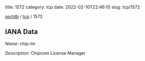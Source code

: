 title: 1572
category: tcp
date: 2022-02-10T22:46:10
slug: tcp/1572

[portdb](/) / [tcp](/category/tcp.html) / 1572


## IANA Data

_Name:_ chip-lm

_Description:_ Chipcom License Manager

